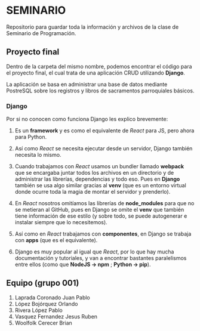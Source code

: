 # SEMINARIO
Repositorio para guardar toda la información y archivos de la clase de Seminario de Programación.

## Proyecto final
Dentro de la carpeta del mismo nombre, podemos encontrar el código para el proyecto final, el cual trata de una aplicación CRUD utilizando **Django**.

La aplicación se basa en administrar una base de datos mediante PostreSQL sobre los registros y libros de sacramentos parroquiales básicos.

### Django
Por si no conocen como funciona Django les explico brevemente:

1. Es un **framework** y es como el equivalente de *React* para JS, pero ahora para Python.

2. Así como *React* se necesita ejecutar desde un servidor, Django también necesita lo mismo.

3. Cuando trabajamos con *React* usamos un bundler llamado **webpack** que se encargaba juntar todos los archivos en un directorio
y de administrar las librerías, dependencias y todo eso. Pues en **Django** también se usa algo similar gracias al **venv** (que es un entorno virtual donde ocurre toda la magia de montar el servidor y prenderlo).

4. En *React* nosotros omitíamos las librerías de **node_modules** para que no se metieran al GitHub, pues en Django se omite el **venv** que también tiene información de ese estilo
(y sobre todo, se puede autogenerar e instalar siempre que lo necesitemos).

5. Así como en *React* trabajamos con **componentes**, en Django se trabaja con **apps** (que es el equivalente).

6. Django es muy popular al igual que *React*, por lo que hay mucha documentación y tutoriales, y van a encontrar bastantes paralelismos entre ellos (como que **NodeJS -> npm** ; **Python -> pip**).

## Equipo (grupo 001)
1. Laprada Coronado Juan Pablo
2. López Bojórquez Orlando
3. Rivera López Pablo
4. Vasquez Fernandez Jesus Ruben
5. Woolfolk Cerecer Brian
